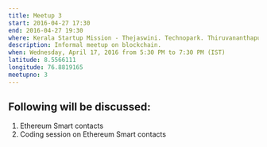 ```yaml
---
title: Meetup 3
start: 2016-04-27 17:30
end: 2016-04-27 19:30
where: Kerala Startup Mission - Thejaswini. Technopark. Thiruvananthapuram, KL 695581 IN
description: Informal meetup on blockchain.
when: Wednesday, April 17, 2016 from 5:30 PM to 7:30 PM (IST)
latitude: 8.5566111
longitude: 76.8819165
meetupno: 3
---
```

## Following will be discussed:
 1. Ethereum Smart contacts
 2. Coding session on Ethereum Smart contacts